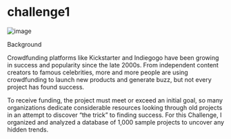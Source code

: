 # challenge1

![image](https://user-images.githubusercontent.com/118692087/219827362-2cba27df-1a7c-4223-9dd9-83abdfaa8159.png)

Background

Crowdfunding platforms like Kickstarter and Indiegogo have been growing in success and popularity since the late 2000s. From independent content creators to famous celebrities, more and more people are using crowdfunding to launch new products and generate buzz, but not every project has found success.

To receive funding, the project must meet or exceed an initial goal, so many organizations dedicate considerable resources looking through old projects in an attempt to discover “the trick” to finding success. For this Challenge, I organized and analyzed a database of 1,000 sample projects to uncover any hidden trends.
